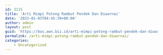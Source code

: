```yaml
---
id: 3115
title: 'Arti Mimpi Potong Rambut Pendek Dan Diwarnai'
date: '2023-01-03T04:45:39+00:00'
author: admin
layout: post
guid: 'https://bos.awn.biz.id/arti-mimpi-potong-rambut-pendek-dan-diwarnai/'
permalink: /arti-mimpi-potong-rambut-pendek-dan-diwarnai/
categories:
    - Uncategorized
---
```


